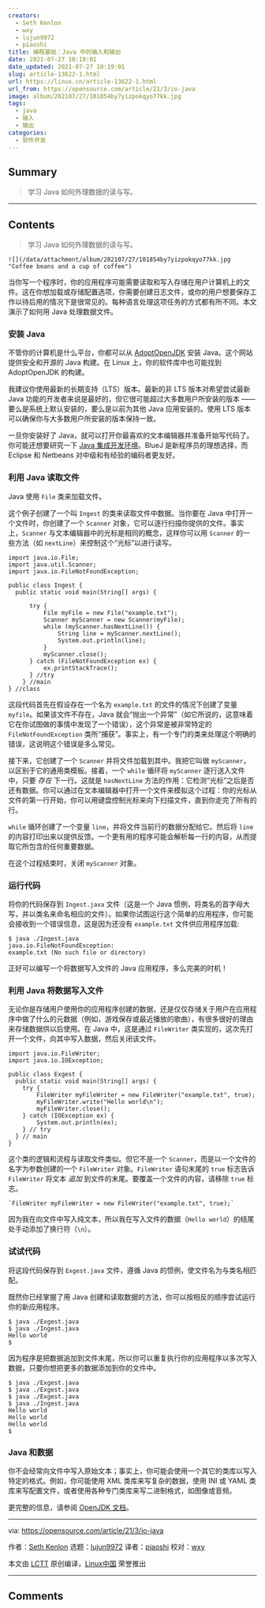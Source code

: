 ```yaml
---
creators:
  - Seth Kenlon
  - wxy
  - lujun9972
  - piaoshi
title: 编程基础：Java 中的输入和输出
date: 2021-07-27 10:19:01
date_updated: 2021-07-27 10:19:01
slug: article-13622-1.html
url: https://linux.cn/article-13622-1.html
url_from: https://opensource.com/article/21/3/io-java
image: album/202107/27/101854by7yizpokqyo77kk.jpg
tags:
  - java
  - 输入
  - 输出
categories:
  - 软件开发
---
```


## Summary

> 学习 Java 如何外理数据的读与写。

***

<!-- more -->

## Contents

> 
> 学习 Java 如何外理数据的读与写。
> 
> 
> 

`![](/data/attachment/album/202107/27/101854by7yizpokqyo77kk.jpg "Coffee beans and a cup of coffee")`

当你写一个程序时，你的应用程序可能需要读取和写入存储在用户计算机上的文件。这在你想加载或存储配置选项，你需要创建日志文件，或你的用户想要保存工作以待后用的情况下是很常见的。每种语言处理这项任务的方式都有所不同。本文演示了如何用 Java 处理数据文件。

### 安装 Java

不管你的计算机是什么平台，你都可以从 [AdoptOpenJDK](https://adoptopenjdk.net) 安装 Java。这个网站提供安全和开源的 Java 构建。在 Linux 上，你的软件库中也可能找到 AdoptOpenJDK 的构建。

我建议你使用最新的长期支持（LTS）版本。最新的非 LTS 版本对希望尝试最新 Java 功能的开发者来说是最好的，但它很可能超过大多数用户所安装的版本 —— 要么是系统上默认安装的，要么是以前为其他 Java 应用安装的。使用 LTS 版本可以确保你与大多数用户所安装的版本保持一致。

一旦你安装好了 Java，就可以打开你最喜欢的文本编辑器并准备开始写代码了。你可能还想要研究一下 [Java 集成开发环境](https://opensource.com/article/20/7/ide-java)。BlueJ 是新程序员的理想选择，而 Eclipse 和 Netbeans 对中级和有经验的编码者更友好。

### 利用 Java 读取文件

Java 使用 `File` 类来加载文件。

这个例子创建了一个叫 `Ingest` 的类来读取文件中数据。当你要在 Java 中打开一个文件时，你创建了一个 `Scanner` 对象，它可以逐行扫描你提供的文件。事实上，`Scanner` 与文本编辑器中的光标是相同的概念，这样你可以用 `Scanner` 的一些方法（如 `nextLine`）来控制这个“光标”以进行读写。

```shell
import java.io.File;
import java.util.Scanner;
import java.io.FileNotFoundException;

public class Ingest {
  public static void main(String[] args) {
   
      try {
          File myFile = new File("example.txt");
          Scanner myScanner = new Scanner(myFile);
          while (myScanner.hasNextLine()) {
              String line = myScanner.nextLine();
              System.out.println(line);
          }
          myScanner.close();
      } catch (FileNotFoundException ex) {
          ex.printStackTrace();  
      } //try
    } //main
} //class
```

这段代码首先在假设存在一个名为 `example.txt` 的文件的情况下创建了变量 `myfile`。如果该文件不存在，Java 就会“抛出一个异常”（如它所说的，这意味着它在你试图做的事情中发现了一个错误），这个异常是被非常特定的 `FileNotFoundException` 类所“捕获”。事实上，有一个专门的类来处理这个明确的错误，这说明这个错误是多么常见。

接下来，它创建了一个 `Scanner` 并将文件加载到其中。我把它叫做 `myScanner`，以区别于它的通用类模板。接着，一个 `while` 循环将 `myScanner` 逐行送入文件中，只要 *存在* 下一行。这就是 `hasNextLine` 方法的作用：它检测“光标”之后是否还有数据。你可以通过在文本编辑器中打开一个文件来模拟这个过程：你的光标从文件的第一行开始，你可以用键盘控制光标来向下扫描文件，直到你走完了所有的行。

`while` 循环创建了一个变量 `line`，并将文件当前行的数据分配给它。然后将 `line` 的内容打印出来以提供反馈。一个更有用的程序可能会解析每一行的内容，从而提取它所包含的任何重要数据。

在这个过程结束时，关闭 `myScanner` 对象。

### 运行代码

将你的代码保存到 `Ingest.java` 文件（这是一个 Java 惯例，将类名的首字母大写，并以类名来命名相应的文件）。如果你试图运行这个简单的应用程序，你可能会接收到一个错误信息，这是因为还没有 `example.txt` 文件供应用程序加载:

```shell
$ java ./Ingest.java
java.io.FileNotFoundException:
example.txt (No such file or directory)
```

正好可以编写一个将数据写入文件的 Java 应用程序，多么完美的时机！

### 利用 Java 将数据写入文件

无论你是存储用户使用你的应用程序创建的数据，还是仅仅存储关于用户在应用程序中做了什么的元数据（例如，游戏保存或最近播放的歌曲），有很多很好的理由来存储数据供以后使用。在 Java 中，这是通过 `FileWriter` 类实现的，这次先打开一个文件，向其中写入数据，然后关闭该文件。

```shell
import java.io.FileWriter;
import java.io.IOException;

public class Exgest {
  public static void main(String[] args) {
    try {
        FileWriter myFileWriter = new FileWriter("example.txt", true);
        myFileWriter.write("Hello world\n");
        myFileWriter.close();
    } catch (IOException ex) {
        System.out.println(ex);
    } // try
  } // main
}
```

这个类的逻辑和流程与读取文件类似。但它不是一个 `Scanner`，而是以一个文件的名字为参数创建的一个 `FileWriter` 对象。`FileWriter` 语句末尾的 `true` 标志告诉 `FileWriter` 将文本 *追加* 到文件的末尾。要覆盖一个文件的内容，请移除 `true` 标志。

```shell
`FileWriter myFileWriter = new FileWriter("example.txt", true);`
```

因为我在向文件中写入纯文本，所以我在写入文件的数据（`Hello world`）的结尾处手动添加了换行符（`\n`）。

### 试试代码

将这段代码保存到 `Exgest.java` 文件，遵循 Java 的惯例，使文件名为与类名相匹配。

既然你已经掌握了用 Java 创建和读取数据的方法，你可以按相反的顺序尝试运行你的新应用程序。

```shell
$ java ./Exgest.java
$ java ./Ingest.java
Hello world
$
```

因为程序是把数据追加到文件末尾，所以你可以重复执行你的应用程序以多次写入数据，只要你想把更多的数据添加到你的文件中。

```shell
$ java ./Exgest.java
$ java ./Exgest.java
$ java ./Exgest.java
$ java ./Ingest.java
Hello world
Hello world
Hello world
$
```

### Java 和数据

你不会经常向文件中写入原始文本；事实上，你可能会使用一个其它的类库以写入特定的格式。例如，你可能使用 XML 类库来写复杂的数据，使用 INI 或 YAML 类库来写配置文件，或者使用各种专门类库来写二进制格式，如图像或音频。

更完整的信息，请参阅 [OpenJDK 文档](https://access.redhat.com/documentation/en-us/openjdk/11/)。

---

via: <https://opensource.com/article/21/3/io-java>

作者：[Seth Kenlon](https://opensource.com/users/seth) 选题：[lujun9972](https://github.com/lujun9972) 译者：[piaoshi](https://github.com/piaoshi) 校对：[wxy](https://github.com/wxy)

本文由 [LCTT](https://github.com/LCTT/TranslateProject) 原创编译，[Linux中国](https://linux.cn/) 荣誉推出

***

## Comments

